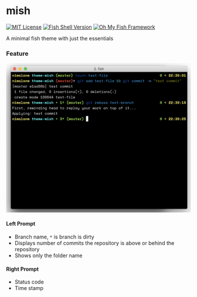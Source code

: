 # mish

[![MIT License](https://img.shields.io/badge/license-MIT-007EC7.svg?style=flat-square)](/LICENSE)
[![Fish Shell Version](https://img.shields.io/badge/fish-v3.0.0-007EC7.svg?style=flat-square)](https://fishshell.com)
[![Oh My Fish Framework](https://img.shields.io/badge/Oh%20My%20Fish-Framework-007EC7.svg?style=flat-square)](https://www.github.com/oh-my-fish/oh-my-fish)

A minimal fish theme with just the essentials

### Feature

![alt text](./mish.png)

#### Left Prompt
- Branch name, `*` is branch is dirty
- Displays number of commits the repository is above or behind the repository
- Shows only the folder name

#### Right Prompt
- Status code
- Time stamp
